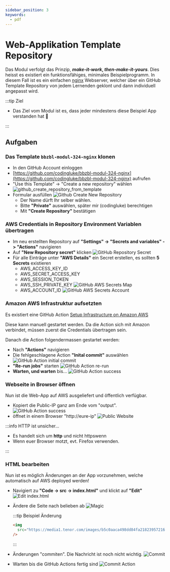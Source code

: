```yaml
---
sidebar_position: 3
keywords:
  - pdf
---
```


# Web-Applikation Template Repository

Das Modul verfolgt das Prinzip, **_make-it-work_, _then-make-it-yours_**. Dies
heisst es existiert ein funktionsfähiges, minimales Beispielprogramm. In diesem
Fall ist es ein einfachen [nginx](https://nginx.org/en/) Webserver, welcher über
ein GitHub Template Repository von jedem Lernenden geklont und dann individuell
angepasst wird.

:::tip Ziel

- Das Ziel vom Modul ist es, dass jeder mindestens diese Beispiel App verstanden
  hat 🥳

:::

## Aufgaben

### Das Template `bbzbl-modul-324-nginx` klonen

- In den GitHub Account einloggen
- [https://github.com/codingluke/bbzbl-modul-324-nginx](https://github.com/codingluke/bbzbl-modul-324-nginx)
  aufrufen
- "Use this Template" -> "Create a new repository" wählen
  ![github_create_repository_from_template](../../img/github_create_repository_from_template.png)
- Formular ausfüllen
  ![Github Create New Repository](../../img/github_create_new_repository.png)
  - Der Name dürft Ihr selber wählen.
  - Bitte **"Private"** auswählen, später mir (codingluke) berechtigen
  - Mit **"Create Repository"** bestätigen

### AWS Credentials in Repository Environment Variablen übertragen

- Im neu erstellten Repository auf **"Settings" -> "Secrets and variables" ->
  "Actions"** navigieren
- Auf **"New Repository secret"** klicken
  ![GitHub Repository Secret](../../img/github_create_secrets.png)
- Für alle Einträge unter **"AWS Details"** ein Secret erstellen, es sollten **5
  Secrets** existieren
  - AWS_ACCESS_KEY_ID
  - AWS_SECRET_ACCESS_KEY
  - AWS_SESSION_TOKEN
  - AWS_SSH_PRIVATE_KEY
    ![GitHub AWS Secrets Map](../../img/github_copy_secrets.png)
  - AWS_ACCOUNT_ID
    ![GitHub AWS Secrets Account](../../img/github_ceate_secrets_account_id.png)

### Amazon AWS Infrastruktur aufsetzten

Es existiert eine GitHub Action
[Setup Infrastructure on Amazon AWS](https://github.com/codingluke/bbzbl-modul-324-template/blob/main/.github/workflows/aws-infrastructure.yml)

Diese kann manuell gestartet werden. Da die Action sich mit Amazon verbindet,
müssen zuerst die Credentials übertragen sein.

Danach die Action folgendermassen gestartet werden:

- Nach **"Actions"** navigieren
- Die fehlgeschlagene Action **"Inital commit"** auswählen
  ![GitHub Action initial commit](../../img/github_restart_initial_commit_action.png)
- **"Re-run jobs"** starten
  ![GitHub Action re-run](../../img/github_rerun_jobs.png)
- **Warten, und warten** bis...
  ![GitHub Action success](../../img/github_success_action.png)

### Webseite in Browser öffnen

Nun ist die Web-App auf AWS ausgeliefert und öffentlich verfügbar.

- Kopiert die Public-IP ganz am Ende vom "output".
  ![GitHub Action success](../../img/github_success_action.png)
- öffnet in einem Browser "http://eure-ip"
  ![Public Website](../../img/nginx_webseite_public.png)

:::info HTTP ist unsicher...

- Es handelt sich um **http** und nicht httpswenn
- Wenn euer Browser motzt, evt. Firefox verwenden.

:::

### HTML bearbeiten

Nun ist es möglich Änderungen an der App vorzunehmen, welche automatisch auf AWS
deployed werden!

- Navigiert zu **"Code -> src -> index.html"** und klickt auf **"Edit"**
  ![Edit index.html](../../img/github_edit_index_html.png)
- Ändere die Seite nach belieben ab
  ![Magic](../../img/github_edit_index_magic.png)

  :::tip Beispiel Änderung

  ```html
  <img
    src="https://media1.tenor.com/images/b5c0aaca498dd84fa218239572165129/tenor.gif?itemid=5025891"
  />
  ```

  :::

- Änderungen "commiten". Die Nachricht ist noch nicht wichtig.
  ![Commit](../../img/github_edit_index_html_commit.png)
- Warten bis die GitHub Actions fertig sind
  ![Commit Action](../../img/github_edit_index_html_action.png)
